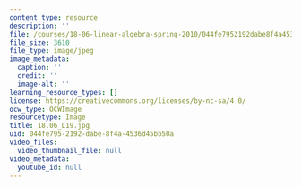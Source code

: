 ```yaml
---
content_type: resource
description: ''
file: /courses/18-06-linear-algebra-spring-2010/044fe7952192dabe8f4a4536d45bb50a_18.06_L19.jpg
file_size: 3610
file_type: image/jpeg
image_metadata:
  caption: ''
  credit: ''
  image-alt: ''
learning_resource_types: []
license: https://creativecommons.org/licenses/by-nc-sa/4.0/
ocw_type: OCWImage
resourcetype: Image
title: 18.06_L19.jpg
uid: 044fe795-2192-dabe-8f4a-4536d45bb50a
video_files:
  video_thumbnail_file: null
video_metadata:
  youtube_id: null
---
```

